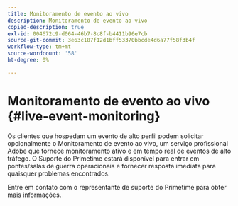 ```yaml
---
title: Monitoramento de evento ao vivo
description: Monitoramento de evento ao vivo
copied-description: true
exl-id: 004672c9-d064-46b7-8c8f-b4411b96e7cb
source-git-commit: 3e63c187f12d1bff53370bbcde4d6a77f58f3b4f
workflow-type: tm+mt
source-wordcount: '58'
ht-degree: 0%

---
```


# Monitoramento de evento ao vivo {#live-event-monitoring}

Os clientes que hospedam um evento de alto perfil podem solicitar opcionalmente o Monitoramento de evento ao vivo, um serviço profissional Adobe que fornece monitoramento ativo e em tempo real de eventos de alto tráfego. O Suporte do Primetime estará disponível para entrar em pontes/salas de guerra operacionais e fornecer resposta imediata para quaisquer problemas encontrados.

Entre em contato com o representante de suporte do Primetime para obter mais informações.
